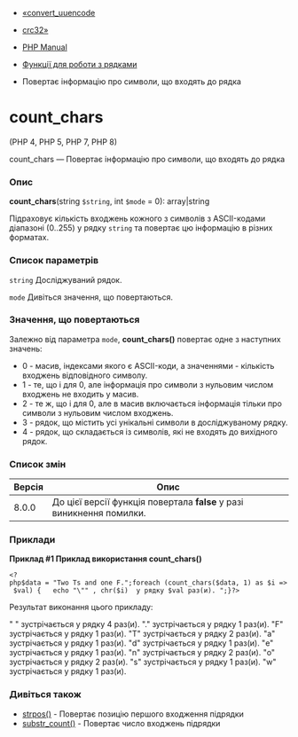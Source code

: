 - [«convert_uuencode](function.convert-uuencode.md)
- [crc32»](function.crc32.md)

- [PHP Manual](index.md)
- [Функції для роботи з рядками](ref.strings.md)
- Повертає інформацію про символи, що входять до рядка

# count_chars

(PHP 4, PHP 5, PHP 7, PHP 8)

count_chars — Повертає інформацію про символи, що входять до рядка

### Опис

**count_chars**(string `$string`, int `$mode` = 0): array\|string

Підраховує кількість входжень кожного з символів з ASCII-кодами
діапазоні (0..255) у рядку `string` та повертає цю інформацію в
різних форматах.

### Список параметрів

`string`
Досліджуваний рядок.

`mode`
Дивіться значення, що повертаються.

### Значення, що повертаються

Залежно від параметра `mode`, **count_chars()** повертає одне з
наступних значень:

- 0 - масив, індексами якого є ASCII-коди, а значеннями -
кількість входжень відповідного символу.
- 1 - те, що і для 0, але інформація про символи з нульовим числом
входжень не входить у масив.
- 2 - те ж, що і для 0, але в масив включається інформація тільки про
символи з нульовим числом входжень.
- 3 - рядок, що містить усі унікальні символи в досліджуваному рядку.
- 4 - рядок, що складається із символів, які не входять до вихідного
рядок.

### Список змін

| Версія | Опис                                                                  |
|--------|-----------------------------------------------------------------------|
| 8.0.0  | До цієї версії функція повертала **false** у разі виникнення помилки. |

### Приклади

**Приклад #1 Приклад використання **count_chars()****

` <?php$data = "Two Ts and one F.";foreach (count_chars($data, 1) as $i => $val) {   echo "\"" , chr($i)  у рядку $val раз(и).
";}?> `

Результат виконання цього прикладу:

" " зустрічається у рядку 4 раз(и).
"." зустрічається у рядку 1 раз(и).
"F" зустрічається у рядку 1 раз(и).
"T" зустрічається у рядку 2 раз(и).
"a" зустрічається у рядку 1 раз(и).
"d" зустрічається у рядку 1 раз(и).
"e" зустрічається у рядку 1 раз(и).
"n" зустрічається у рядку 2 раз(и).
"o" зустрічається у рядку 2 раз(и).
"s" зустрічається у рядку 1 раз(и).
"w" зустрічається у рядку 1 раз(и).

### Дивіться також

- [strpos()](function.strpos.md) - Повертає позицію першого
входження підрядки
- [substr_count()](function.substr-count.md) - Повертає число
входжень підрядки

